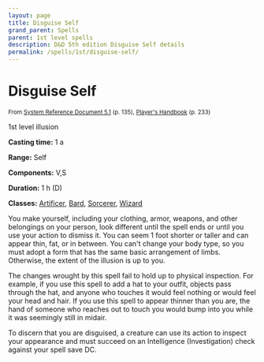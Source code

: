 ```yaml
---
layout: page
title: Disguise Self
grand_parent: Spells
parent: 1st level spells 
description: D&D 5th edition Disguise Self details
permalink: /spells/1st/disguise-self/
---
```


# Disguise Self

<small>From <a target="_blank" href="https://media.wizards.com/2016/downloads/DND/SRD-OGL_V5.1.pdf">System Reference Document 5.1</a> (p. 135), <a target="_blank" href="https://dnd.wizards.com/products/tabletop-games/rpg-products/rpg_playershandbook">Player's Handbook</a> (p. 233)</small>


1st level illusion

**Casting time:** 1 a

**Range:** Self

**Components:** V,S 

**Duration:** 1 h (D)

**Classes:** [Artificer](/classes/artificer/), [Bard](/classes/bard/), [Sorcerer](/classes/sorcerer/), [Wizard](/classes/wizard/)

You make yourself, including your clothing, armor, weapons, and other belongings on your person, look different until the spell ends or until you use your action to dismiss it. You can seem 1 foot shorter or taller and can appear thin, fat, or in between. You can't change your body type, so you must adopt a form that has the same basic arrangement of limbs. Otherwise, the extent of the illusion is up to you.

   The changes wrought by this spell fail to hold up to physical inspection. For example, if you use this spell to add a hat to your outfit, objects pass through the hat, and anyone who touches it would feel nothing or would feel your head and hair. If you use this spell to appear thinner than you are, the hand of someone who reaches out to touch you would bump into you while it was seemingly still in midair.

   To discern that you are disguised, a creature can use its action to inspect your appearance and must succeed on an Intelligence (Investigation) check against your spell save DC.